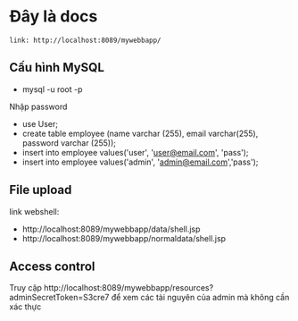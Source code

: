 # Đây là docs

    link: http://localhost:8089/mywebbapp/

## Cấu hình MySQL

- mysql -u root -p

Nhập password
- use User;
- create table employee (name varchar (255), email varchar(255), password varchar (255));
- insert into employee values('user', 'user@email.com', 'pass');
- insert into employee values('admin', 'admin@email.com','pass');

## File upload

link webshell: 

- http://localhost:8089/mywebbapp/data/shell.jsp
- http://localhost:8089/mywebbapp/normaldata/shell.jsp

## Access control

Truy cập http://localhost:8089/mywebbapp/resources?adminSecretToken=S3cre7 để xem các tài nguyên của admin mà không cần xác thực


